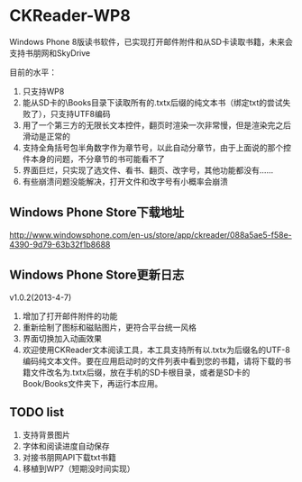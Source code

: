 CKReader-WP8
============

Windows Phone 8版读书软件，已实现打开邮件附件和从SD卡读取书籍，未来会支持书朋网和SkyDrive

目前的水平：

1. 只支持WP8
2. 能从SD卡的\Books目录下读取所有的.txtx后缀的纯文本书（绑定txt的尝试失败了），只支持UTF8编码
3. 用了一个第三方的无限长文本控件，翻页时渲染一次非常慢，但是渲染完之后滑动是正常的
4. 支持全角括号包半角数字作为章节号，以此自动分章节，由于上面说的那个控件本身的问题，不分章节的书可能看不了
5. 界面巨烂，只实现了选文件、看书、翻页、改字号，其他功能都没有……
6. 有些崩溃问题没能解决，打开文件和改字号有小概率会崩溃

Windows Phone Store下载地址
------------
http://www.windowsphone.com/en-us/store/app/ckreader/088a5ae5-f58e-4390-9d79-63b32f1b8688

Windows Phone Store更新日志
------------
v1.0.2(2013-4-7)
1. 增加了打开邮件附件的功能
2. 重新绘制了图标和磁贴图片，更符合平台统一风格
3. 界面切换加入动画效果
4. 欢迎使用CKReader文本阅读工具，本工具支持所有以.txtx为后缀名的UTF-8编码纯文本文件。要在应用启动时的文件列表中看到您的书籍，请将下载的书籍文件改名为.txtx后缀，放在手机的SD卡根目录，或者是SD卡的Book/Books文件夹下，再运行本应用。

TODO list
------------
1. 支持背景图片 
2. 字体和阅读进度自动保存 
3. 对接书朋网API下载txt书籍
4. 移植到WP7（短期没时间实现）
